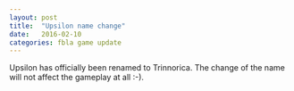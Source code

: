 ```yaml
---
layout: post
title:  "Upsilon name change"
date:   2016-02-10
categories: fbla game update
---
```

Upsilon has officially been renamed to Trinnorica. The change of the name will not affect the gameplay at all :-).